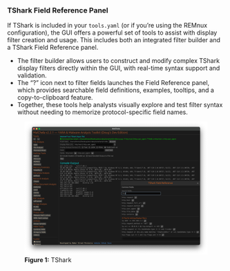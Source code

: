 ### TShark Field Reference Panel

If TShark is included in your `tools.yaml` (or if you’re using the REMnux configuration), the GUI offers a powerful set of tools to assist with display filter creation and usage. This includes both an integrated filter builder and a TShark Field Reference panel.

- The filter builder allows users to construct and modify complex TShark display filters directly within the GUI, with real-time syntax support and validation.
- The “?” icon next to filter fields launches the Field Reference panel, which provides searchable field definitions, examples, tooltips, and a copy-to-clipboard feature.
- Together, these tools help analysts visually explore and test filter syntax without needing to memorize protocol-specific field names.

<figure>
  <img src="/images/tshark.png" alt="TShark">
  <figcaption><strong>Figure 1:</strong> TShark</figcaption>
</figure>